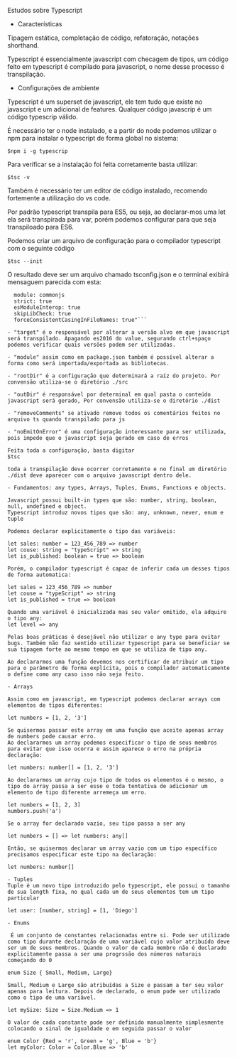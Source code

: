 Estudos sobre Typescript

- Características


Tipagem estática, completação de código, refatoração, notações shorthand.

Typescript é essencialmente javascript com checagem de tipos, um código feito em typescript é compilado para javascript, o nome desse processo é transpilação.

- Configurações de ambiente

Typescript é um superset de javascript, ele tem tudo que existe no javascript e um adicional de features. Qualquer código javascrip é um código typescrip válido.

É necessário ter o node instalado, e a partir do node podemos utilizar o npm para instalar o typescript de forma global no sistema:

```$npm i -g typescrip```

Para verificar se a instalação foi feita corretamente basta utilizar:

```$tsc -v```

Também é necessário ter um editor de código instalado, recomendo fortemente a utilização do vs code.

Por padrão typescript transpila para ES5, ou seja, ao declarar-mos uma let ela será transpirada para var, porém podemos configurar para que seja transpiloado para ES6.

Podemos criar um arquivo de configuração para o compilador typescript com o seguinte código

```$tsc --init```

O resultado deve ser um arquivo chamado tsconfig.json e o terminal exibirá mensaguem parecida com esta:

```"target: es2016
  module: commonjs
  strict: true
  esModuleInterop: true
  skipLibCheck: true
  forceConsistentCasingInFileNames: true"```

- "target" é o responsável por alterar a versão alvo em que javascript será transpilado. Apagando es2016 do value, segurando ctrl+spaço podemos verificar quais versões podem ser utilizadas.

- "module" assim como em package.json também é possível alterar a forma como será importada/exportada as bibliotecas.

- "rootDir" é a configuração que determinará a raíz do projeto. Por convensão utiliza-se o diretório ./src

- "outDir" é responsável por determinal em qual pasta o conteúdo javascript será gerado, Por convensão utiliza-se o diretório ./dist

- "removeComments" se ativado remove todos os comentários feitos no arquivo ts quando transpilado para js

- "noEmitOnError" é uma configuração interessante para ser utilizada, pois impede que o javascript seja gerado em caso de erros

Feita toda a configuração, basta digitar
$tsc

toda a transpilação deve ocorrer corretamente e no final um diretório ./dist deve aparecer com o arquivo javascript dentro dele.

- Fundamentos: any types, Arrays, Tuples, Enums, Functions e objects.

Javascript possui built-in types que são: number, string, boolean, null, undefined e object.
Typescript introduz novos tipos que são: any, unknown, never, enum e tuple

Podemos declarar explicitamente o tipo das variáveis:

let sales: number = 123_456_789 => number
let couse: string = "typeScript" => string
let is_published: boolean = true => boolean

Porém, o compilador typescript é capaz de inferir cada um desses tipos de forma automatica:

let sales = 123_456_789 => number
let couse = "typeScript" => string
let is_published = true => boolean

Quando uma variável é inicializada mas seu valor omitido, ela adquire o tipo any:
let level => any

Pelas boas práticas é desejável não utilizar o any type para evitar bugs. Também não faz sentido utilizar typescript para se beneficiar se sua tipagem forte ao mesmo tempo em que se utiliza de tipo any.

Ao declararmos uma função devemos nos certificar de atribuir um tipo para o parâmetro de forma explícita, pois o compilador automaticamente o define como any caso isso não seja feito.

- Arrays

Assim como em javascript, em typescript podemos declarar arrays com elementos de tipos diferentes:

let numbers = [1, 2, '3']

Se quisermos passar este array em uma função que aceite apenas array de numbers pode causar erro.
Ao declararmos um array podemos especificar o tipo de seus membros para evitar que isso ocorra e assim aparece o erro na própria declaração:

let numbers: number[] = [1, 2, '3']

Ao declararmos um array cujo tipo de todos os elementos é o mesmo, o tipo do array passa a ser esse e toda tentativa de adicionar um elemento de tipo diferente arremeça um erro.

let numbers = [1, 2, 3]
numbers.push('a')

Se o array for declarado vazio, seu tipo passa a ser any

let numbers = [] => let numbers: any[]

Então, se quisermos declarar um array vazio com um tipo específico precisamos especificar este tipo na declaração:

let numbers: number[]

- Tuples
Tuple é um novo tipo introduzido pelo typescript, ele possui o tamanho de sua length fixa, no qual cada um de seus elementos tem um tipo particular

let user: [number, string] = [1, 'Diego']

- Enums

 É um conjunto de constantes relacionadas entre si. Pode ser utilizado como tipo durante declaração de uma variável cujo valor atribuído deve ser um de seus membros. Quando o valor de cada membro não é declarado explicitamente passa a ser uma progrssão dos números naturais começando do 0

enum Size { Small, Medium, Large}

Small, Medium e Large são atribuídas a Size e passam a ter seu valor apenas para leitura. Depois de declarado, o enum pode ser utilizado como o tipo de uma variável.

let mySize: Size = Size.Medium => 1

O valor de cada constante pode ser definido manualmente simplesmente colocando o sinal de igualdade e em seguida passar o valor

enum Color {Red = 'r', Green = 'g', Blue = 'b'}
let myColor: Color = Color.Blue => 'b'

